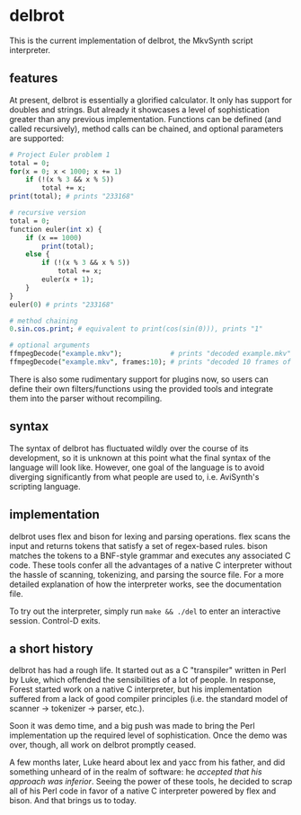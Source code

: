 # delbrot #
This is the current implementation of delbrot, the MkvSynth script interpreter.

## features ##
At present, delbrot is essentially a glorified calculator. It only has support for doubles and strings. But already it showcases a level of sophistication greater than any previous implementation. Functions can be defined (and called recursively), method calls can be chained, and optional parameters are supported:

```perl
# Project Euler problem 1
total = 0;
for(x = 0; x < 1000; x += 1)
	if (!(x % 3 && x % 5))
		total += x;
print(total); # prints "233168"

# recursive version
total = 0;
function euler(int x) {
	if (x == 1000)
		print(total);
	else {
		if (!(x % 3 && x % 5))
			total += x;
		euler(x + 1);
	}
}
euler(0) # prints "233168"

# method chaining
0.sin.cos.print; # equivalent to print(cos(sin(0))), prints "1"

# optional arguments
ffmpegDecode("example.mkv");            # prints "decoded example.mkv"
ffmpegDecode("example.mkv", frames:10); # prints "decoded 10 frames of example.mkv"
```

There is also some rudimentary support for plugins now, so users can define their own filters/functions using the provided tools and integrate them into the parser without recompiling.

## syntax ##
The syntax of delbrot has fluctuated wildly over the course of its development, so it is unknown at this point what the final syntax of the language will look like. However, one goal of the language is to avoid diverging significantly from what people are used to, i.e. AviSynth's scripting language.

## implementation ##
delbrot uses flex and bison for lexing and parsing operations. flex scans the input and returns tokens that satisfy a set of regex-based rules. bison matches the tokens to a BNF-style grammar and executes any associated C code. These tools confer all the advantages of a native C interpreter without the hassle of scanning, tokenizing, and parsing the source file. For a more detailed explanation of how the interpreter works, see the documentation file.

To try out the interpreter, simply run `make && ./del` to enter an interactive session. Control-D exits.

## a short history ##

delbrot has had a rough life. It started out as a C "transpiler" written in Perl by Luke, which offended the sensibilities of a lot of people. In response, Forest started work on a native C interpreter, but his implementation suffered from a lack of good compiler principles (i.e. the standard model of scanner -> tokenizer -> parser, etc.).

Soon it was demo time, and a big push was made to bring the Perl implementation up the required level of sophistication. Once the demo was over, though, all work on delbrot promptly ceased.

A few months later, Luke heard about lex and yacc from his father, and did something unheard of in the realm of software: he *accepted that his approach was inferior*. Seeing the power of these tools, he decided to scrap all of his Perl code in favor of a native C interpreter powered by flex and bison. And that brings us to today.
